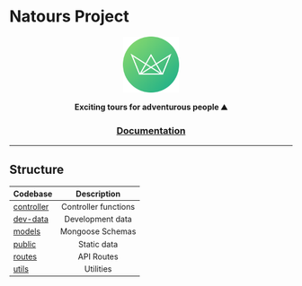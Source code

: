 # Natours Project

<a href="#">
  <p align="center">
    <img height=100 src="./public/img/logo-green-round.png"/>
  </p>
</a>

<p align="center">
  <strong>Exciting tours for adventurous people ⛰️</strong>
</p>

<h3 align="center">
  <a href="https://github.com/olegas-sev/natours/docs">
  Documentation
  </a>
</h3>

---

## Structure

| Codebase                 |      Description          |
| :----------------------- | :-----------------------: |
| [controller](controller) | Controller functions      |
| [dev-data](dev-data)     | Development data          |
| [models](models)         | Mongoose Schemas          |
| [public](public)         | Static data               |
| [routes](routes)         | API Routes                |
| [utils](utils)           | Utilities                 |


